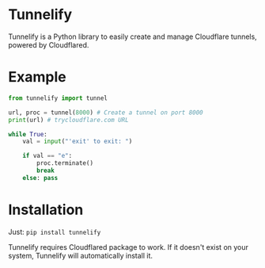 # Tunnelify

Tunnelify is a Python library to easily create and manage Cloudflare tunnels, powered by Cloudflared.

# Example

```python
from tunnelify import tunnel

url, proc = tunnel(8000) # Create a tunnel on port 8000
print(url) # trycloudflare.com URL

while True:
    val = input("'exit' to exit: ")

    if val == "e":
        proc.terminate()
        break
    else: pass
```

# Installation

Just:
`pip install tunnelify`

Tunnelify requires Cloudflared package to work. If it doesn't exist on your system, Tunnelify will automatically install it.